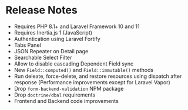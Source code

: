 # Release Notes

* Requires PHP 8.1+ and Laravel Framework 10 and 11
* Requires Inertia.js 1 (JavaScript)
* Authentication using Laravel Fortify
* Tabs Panel
* JSON Repeater on Detail page
* Searchable Select Filter
* Allow to disable cascading Dependent Field sync
* New `Field::computed()` and `Field::immutable()` methods
* Run deleate, force-delete, and restore resources using dispatch after response (Performance improvements except for Laravel Vapor)
* Drop `form-backend-validation` NPM package
* Drop `doctrine/dbal` requirements
* Frontend and Backend code improvements
